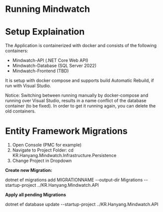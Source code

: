 # Running Mindwatch

# Setup Explaination

The Application is containerized with docker and consists of the following containers:

- Mindwatch-API (.NET Core Web API)
- Mindwatch-Database (SQL Server 2022)
- Mindwatch-Frontend (TBD)

It is setup with docker compose and supports build Automatic Rebuild, if run with Visual Studio.

Notice: Switching between running manually by docker-compose and running over Visual Studio, results in a name conflict of the database container (to be fixed). In order to get it running again, you can delete the old containers.

# Entity Framework Migrations

1. Open Console (PMC for example)
2. Navigate to Project Folder: cd KR.Hanyang.Mindwatch.Infrastructure.Persistence
3. Change Project in Dropdown

**Create new Migration:**

dotnet ef migrations add MIGRATIONNAME --output-dir Migrations --startup-project ../KR.Hanyang.Mindwatch.API

**Apply all pending Migrations**

dotnet ef database update --startup-project ../KR.Hanyang.Mindwatch.API
